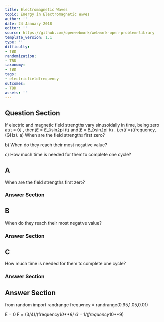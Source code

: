 ```yaml
---
title: Electromagnetic Waves
topic: Energy in Electromagnetic Waves
author: ''
date: 24 January 2018
editor: ''
source: https://github.com/openwebwork/webwork-open-problem-library
template_version: 1.1
type: ''
difficulty:
- TBD
randomization:
- TBD
taxonomy:
- TBD
tags:
- electricfieldfrequency
outcomes:
- TBD
assets: ''
---
```


## Question Section 

If electric and magnetic field strengths vary sinusoidally in time, being zero at(t = 0) , then(E = E_0sin2pi ft) and(B = B_0sin2pi ft) . Let(f =)(frequency,(GHz).
a) When are the field strengths first zero?
 
b) When do they reach their most negative value?
 
c) How much time is needed for them to complete one cycle?

## A
When are the field strengths first zero?
### Answer Section
## B
When do they reach their most negative value?
### Answer Section
## C
How much time is needed for them to complete one cycle?
### Answer Section


## Answer Section

from random import randrange
frequency = randrange(0.95,1.05,0.01)

E = 0
F = (3/4)/(frequency*10**9)
G = 1/(frequency*10**9)